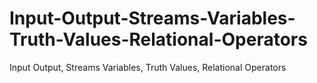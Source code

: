 # Input-Output-Streams-Variables-Truth-Values-Relational-Operators
Input Output, Streams Variables, Truth Values, Relational Operators
